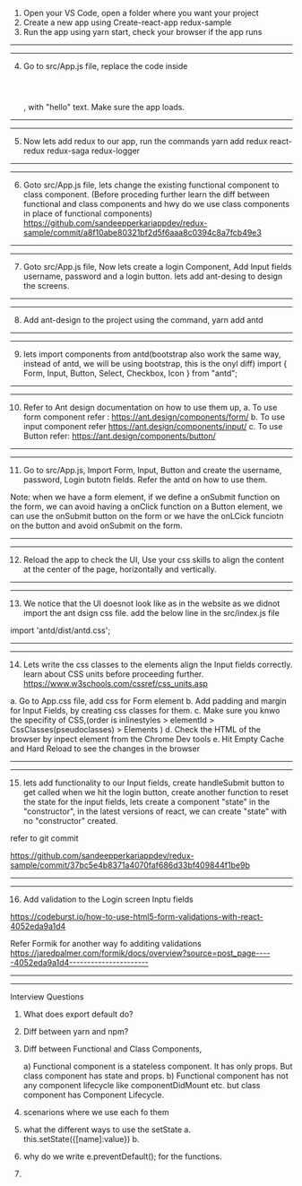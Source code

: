 1. Open your VS Code, open a folder where you want your project
2. Create a new app using Create-react-app redux-sample
3. Run the app using yarn start, check your browser if the app runs
--------------------------------------
--------------------------------------
4. Go to src/App.js file, replace the code inside <header></header>, with "hello" text. Make sure the app loads. 
--------------------------------------
--------------------------------------
5. Now lets add redux to our app, run the commands yarn add redux react-redux redux-saga redux-logger 
--------------------------------------
--------------------------------------
6. Goto src/App.js file, lets change the existing functional component to class component. (Before proceding further learn the diff between functional and class components and hwy do we use class components in place of functional components)
https://github.com/sandeepperkariappdev/redux-sample/commit/a8f10abe80321bf2d5f6aaa8c0394c8a7fcb49e3
--------------------------------------
--------------------------------------
7. Goto src/App.js file, Now lets create a login Component, Add Input fields username, password and a login button. lets add ant-desing to design the screens. 
--------------------------------------
--------------------------------------
8. Add ant-design to the project using the command, yarn add antd
--------------------------------------
--------------------------------------
9. lets import components from antd(bootstrap also work the same way, instead of antd, we will be using bootstrap, this is the onyl diff)
import { Form, Input, Button, Select, Checkbox, Icon } from "antd";
--------------------------------------
--------------------------------------
10. Refer to Ant design documentation on how to use them up,
a.  To use form component refer : https://ant.design/components/form/
b. To use input component refer
https://ant.design/components/input/
c. To use Button refer: https://ant.design/components/button/

--------------------------------------
--------------------------------------
11. Go to src/App.js, Import Form, Input, Button and create the username, password, Login butotn fields. Refer the antd on how to use them.



Note: when we have a form element, if we define a onSubmit function on the form, we can avoid having a onClick function on a Button element, we can use the onSubmit button on the form or we have the onLCick funciotn on the button and avoid onSubmit on the form.

--------------------------------------
--------------------------------------

12. Reload the app to check the UI, Use your css skills to align the content at the center of the page, horizontally and vertically.


--------------------------------------
--------------------------------------

13. We notice that the UI doesnot look like as in the website as we didnot import the ant dsign css file. add the below line in the src/index.js file

import 'antd/dist/antd.css';


--------------------------------------
--------------------------------------

14. Lets write the css classes to the elements align the Input fields correctly. learn about CSS units before proceeding further. 
https://www.w3schools.com/cssref/css_units.asp

a. Go to App.css file, add css for Form element
b. Add padding and margin for Input Fields, by creating css classes for them.
c. Make sure you knwo the specifity of CSS,(order is inlinestyles > elementId > CssClasses(pseudoclasses) > Elements )
d. Check the HTML of the browser by inpect element from the Chrome Dev tools
e. Hit Empty Cache and Hard Reload to see the changes in the browser

--------------------------------------
--------------------------------------

15.  lets add functionality to our Input fields, create handleSubmit button to get called when we hit the login button, create another function to reset the state for the input fields, lets create a component "state" in the "constructor", in the latest versions of react, we can create "state" with no "constructor" created. 

refer to git commit

https://github.com/sandeepperkariappdev/redux-sample/commit/37bc5e4b8371a4070faf686d33bf409844f1be9b

--------------------------------------
--------------------------------------


16. Add validation to the Login screen Inptu fields


https://codeburst.io/how-to-use-html5-form-validations-with-react-4052eda9a1d4

Refer Formik for another way fo additing validations
https://jaredpalmer.com/formik/docs/overview?source=post_page-----4052eda9a1d4----------------------


--------------------------------------
--------------------------------------


Interview Questions

1. What does export default do?
2. Diff between yarn and npm?
3. Diff between Functional and Class Components, 

    a) Functional component is a stateless component. It has only props. But class component has state and props.
    b) Functional component has not any component lifecycle like componentDidMount etc. but class component has Component Lifecycle.

4. scenarions where we use each fo them
5. what the different ways to use the setState 
    a. this.setState({[name]:value})
    b. 


6. why do we write e.preventDefault();  for the functions.
7. 


